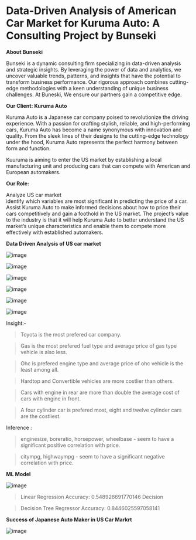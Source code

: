 # Data-Driven Analysis of American Car Market for Kuruma Auto: A Consulting Project by Bunseki

**About Bunseki**

Bunseki is a dynamic consulting firm specializing in data-driven analysis and strategic insights. By leveraging the power of data and analytics, we uncover valuable trends, patterns, and insights that have the potential to transform business performance. 
Our rigorous approach combines cutting-edge methodologies with a keen understanding of unique business challenges. At Buneski, We ensure our partners gain a competitive edge. 

**Our Client: Kuruma Auto**

Kuruma Auto is a Japanese car company poised to revolutionize the driving experience. With a passion for crafting stylish, reliable, and high-performing cars, Kuruma Auto has become a name synonymous with innovation and quality. From the sleek lines of their designs to the cutting-edge technology under the hood, Kuruma Auto represents the perfect harmony between form and function.

Kuuruma is aiming to enter the US market by establishing a local manufacturing unit and producing cars that can compete with American and European automakers.

**Our Role:**

Analyze US car market  
identify which variables are most significant in predicting the price of a car. 
Assist Kuruma Auto to make informed decisions about how to price their cars competitively and gain a foothold in the US market. 
The project’s value to the industry is that it will help Kuruma Auto to better understand the US market’s unique characteristics and enable them to compete more effectively with established automakers.

**Data Driven Analysis of US car market**

![image](https://github.com/mohammedtareeq786/Kuruma_Auto/assets/133824825/22a9f468-5230-4ecc-9af3-7ddec8464712)

![image](https://github.com/mohammedtareeq786/Kuruma_Auto/assets/133824825/4e6826e4-2555-422c-889a-0a4932f7eb96)

![image](https://github.com/mohammedtareeq786/Kuruma_Auto/assets/133824825/09065f1c-df3f-4029-8fc9-5e412a70b225)

![image](https://github.com/mohammedtareeq786/Kuruma_Auto/assets/133824825/c202d024-9ca6-4bc0-86d2-fa5c8c46b0ff)

![image](https://github.com/mohammedtareeq786/Kuruma_Auto/assets/133824825/4564e1eb-a196-4fd3-a5f8-5d41fa713e7f)

![image](https://github.com/mohammedtareeq786/Kuruma_Auto/assets/133824825/4004a989-47c1-421e-ae7f-0468bd62a82d)

Insight:-

>Toyota is the most prefered car company.
  
>Gas is the most prefered fuel type and average price of gas type vehicle is also less.
  
>Ohc is prefered engine type and average price of ohc vehicle is the least among all.
  
>Hardtop and Convertible vehicles are more costlier than others.
  
>Cars with engine in rear are more than double the average cost of cars with engine in front.
  
>A four cylinder car is prefered most, eight and twelve cylinder cars are the costliest.

Inference :

>enginesize, boreratio, horsepower, wheelbase - seem to have a significant positive correlation with price.

>citympg, highwaympg - seem to have a significant negative correlation with price.


**ML Model**

![image](https://github.com/mohammedtareeq786/Kuruma_Auto/assets/133824825/13a5952d-1066-40f4-8b09-df0478276089)

>Linear Regression Accuracy: 0.548926691770146 Decision 

>Decision Tree Regressor Accuracy: 0.8446025597058141 



**Success of Japanese Auto Maker in US Car Markrt**


![image](https://github.com/mohammedtareeq786/Kuruma_Auto/assets/133824825/65334fdb-7a52-488e-9551-6a1ab2a14938)





